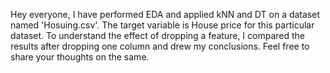 Hey everyone, I have performed EDA and applied kNN and DT on a dataset named 'Hosuing.csv'. The target variable is House price for this particular dataset. 
To understand the effect of dropping a feature, I compared the results after dropping one column and drew my conclusions. Feel free to share your thoughts on the same.
